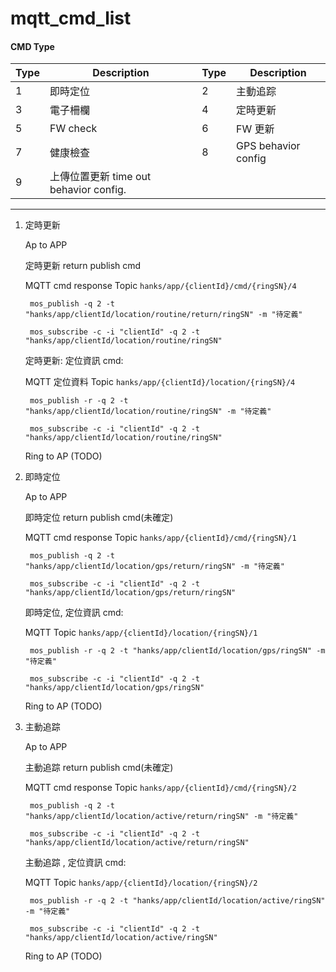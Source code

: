 mqtt_cmd_list
===

#### CMD Type
|Type|Description|Type|Description|
|----|----|----|----|
|1|即時定位|2|主動追踪|
|3|電子柵欄|4|定時更新|
|5|FW check|6|FW 更新|
|7|健康檢查|8|GPS behavior config|
|9|上傳位置更新 time out behavior config.||

---


1. 定時更新
   
    Ap to APP
    
    定時更新 return publish cmd   
    
    MQTT cmd response Topic `hanks/app/{clientId}/cmd/{ringSN}/4`
     
        mos_publish -q 2 -t "hanks/app/clientId/location/routine/return/ringSN" -m "待定義"
        
        mos_subscribe -c -i "clientId" -q 2 -t "hanks/app/clientId/location/routine/ringSN"
        
     定時更新: 定位資訊 cmd:
     
     MQTT 定位資料 Topic `hanks/app/{clientId}/location/{ringSN}/4`
     
        mos_publish -r -q 2 -t "hanks/app/clientId/location/routine/ringSN" -m "待定義"
        
        mos_subscribe -c -i "clientId" -q 2 -t "hanks/app/clientId/location/routine/ringSN"
    
    Ring to AP (TODO)

2. 即時定位

    Ap to APP
   
      即時定位 return publish cmd(未確定)
      
      MQTT cmd response Topic `hanks/app/{clientId}/cmd/{ringSN}/1`
     
        mos_publish -q 2 -t "hanks/app/clientId/location/gps/return/ringSN" -m "待定義"
        
        mos_subscribe -c -i "clientId" -q 2 -t "hanks/app/clientId/location/gps/return/ringSN"
        
     即時定位, 定位資訊 cmd:  
     
     MQTT Topic `hanks/app/{clientId}/location/{ringSN}/1`
     
        mos_publish -r -q 2 -t "hanks/app/clientId/location/gps/ringSN" -m "待定義"
        
        mos_subscribe -c -i "clientId" -q 2 -t "hanks/app/clientId/location/gps/ringSN"
    
    Ring to AP (TODO)
      
      
3. 主動追踪

    Ap to APP
   
    主動追踪 return publish cmd(未確定)
    
    MQTT cmd response Topic `hanks/app/{clientId}/cmd/{ringSN}/2`
     
        mos_publish -q 2 -t "hanks/app/clientId/location/active/return/ringSN" -m "待定義"
        
        mos_subscribe -c -i "clientId" -q 2 -t "hanks/app/clientId/location/active/return/ringSN"
        
     主動追踪 , 定位資訊 cmd:
     
     MQTT Topic `hanks/app/{clientId}/location/{ringSN}/2`
     
        mos_publish -r -q 2 -t "hanks/app/clientId/location/active/ringSN" -m "待定義"
        
        mos_subscribe -c -i "clientId" -q 2 -t "hanks/app/clientId/location/active/ringSN"
    
   
    
    Ring to AP (TODO)
    
